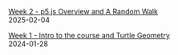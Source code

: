 [Week 2 - p5.js Overview and A Random Walk](iceberg-walk/)  
2025-02-04  

[Week 1 - Intro to the course and Turtle Geometry](LOGO/)  
2024-01-28  

